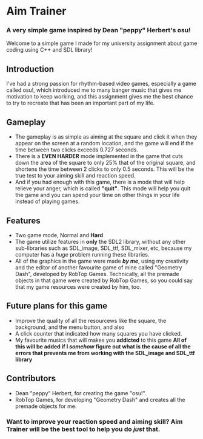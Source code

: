 # Aim Trainer
### A very simple game inspired by Dean "peppy" Herbert's osu!
Welcome to a simple game I made for my university assignment about game coding using C++ and SDL library!
## Introduction
I've had a strong passion for rhythm-based video games, especially a game called osu!, which introduced me to many banger music that gives me motivation to keep working, and this assignment gives me the best chance to try to recreate that has been an important part of my life.
## Gameplay
- The gameplay is as simple as aiming at the square and click it when they appear on the screen at a random location, and the game will end if the time between two clicks exceeds 0.727 seconds.
- There is a **EVEN HARDER** mode implemented in the game that cuts down the area of the square to only 25% that of the original square, and shortens the time between 2 clicks to only 0.5 seconds. This will be the true test to your aiming skill and reaction speed. 
- And if you had enough with this game, there is a mode that will help relieve your anger, which is called **"quit"**. This mode will help you quit the game and you can spend your time on other things in your life instead of playing games.
## Features
- Two game mode, Normal and **Hard**
- The game utilize features in **only** the SDL2 library, without any other sub-libraries such as SDL_image, SDL_ttf, SDL_mixer, etc, because my computer has a *huge* problem running these libraries.
- All of the graphics in the game were made ***by me***, using my creativity and the editor of another favourite game of mine called "Geometry Dash", developed by RobTop Games. Technically, all the premade objects in that game were created by RobTop Games, so you could say that my game resources were created by him, too.
## Future plans for this game
- Improve the quality of all the resourcews like the square, the background, and the menu button, and also 
- A click counter that indicated how many squares you have clicked.
- My favourite musics that will makes you **addicted** to this game
**All of this will be added if I *somehow* figure out what is the cause of all the errors that prevents me from working with the SDL_image and SDL_ttf library**
## Contributors
- Dean "peppy" Herbert, for creating the game "osu!".
- RobTop Games, for developing "Geometry Dash" and creates all the premade objects for me.
### Want to improve your reaction speed and aiming skill? Aim Trainer will be the best tool to help you do *just* that.
